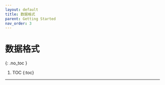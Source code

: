 ```yaml
---
layout: default
title: 数据格式
parent: Getting Started
nav_order: 3
---
```


# 数据格式
{: .no_toc }

1. TOC
{:toc}
---